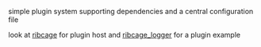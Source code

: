 simple plugin system supporting dependencies and a central configuration file

look at [ribcage](https://github.com/leshy/ribcage) for plugin host
and [ribcage_logger](https://github.com/leshy/ribcage_logger) for a plugin example